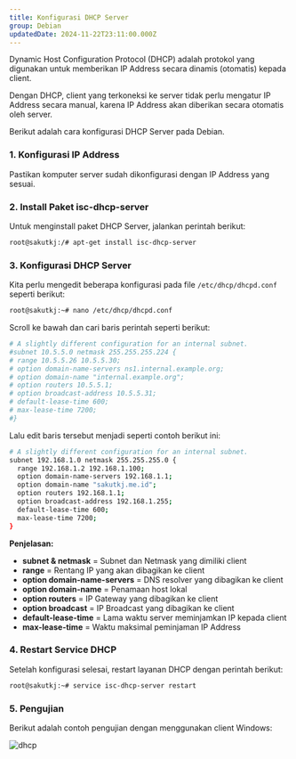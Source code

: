 ```yaml
---
title: Konfigurasi DHCP Server
group: Debian
updatedDate: 2024-11-22T23:11:00.000Z
---
```

Dynamic Host Configuration Protocol (DHCP) adalah protokol yang digunakan untuk memberikan IP Address secara dinamis (otomatis) kepada client.

Dengan DHCP, client yang terkoneksi ke server tidak perlu mengatur IP Address secara manual, karena IP Address akan diberikan secara otomatis oleh server.

Berikut adalah cara konfigurasi DHCP Server pada Debian.

### 1. Konfigurasi IP Address
Pastikan komputer server sudah dikonfigurasi dengan IP Address yang sesuai.

### 2. Install Paket isc-dhcp-server
Untuk menginstall paket DHCP Server, jalankan perintah berikut:

```bash
root@sakutkj:/# apt-get install isc-dhcp-server
```

### 3. Konfigurasi DHCP Server
Kita perlu mengedit beberapa konfigurasi pada file `/etc/dhcp/dhcpd.conf` seperti berikut:

```bash
root@sakutkj:~# nano /etc/dhcp/dhcpd.conf
```

Scroll ke bawah dan cari baris perintah seperti berikut:

```bash
# A slightly different configuration for an internal subnet.
#subnet 10.5.5.0 netmask 255.255.255.224 {
# range 10.5.5.26 10.5.5.30;
# option domain-name-servers ns1.internal.example.org;
# option domain-name "internal.example.org";
# option routers 10.5.5.1;
# option broadcast-address 10.5.5.31;
# default-lease-time 600;
# max-lease-time 7200;
#}
```

Lalu edit baris tersebut menjadi seperti contoh berikut ini:

```bash
# A slightly different configuration for an internal subnet.
subnet 192.168.1.0 netmask 255.255.255.0 {
  range 192.168.1.2 192.168.1.100;
  option domain-name-servers 192.168.1.1;
  option domain-name "sakutkj.me.id";
  option routers 192.168.1.1;
  option broadcast-address 192.168.1.255;
  default-lease-time 600;
  max-lease-time 7200;
}
```

**Penjelasan:**
- **subnet & netmask** = Subnet dan Netmask yang dimiliki client
- **range** = Rentang IP yang akan dibagikan ke client
- **option domain-name-servers** = DNS resolver yang dibagikan ke client
- **option domain-name** = Penamaan host lokal
- **option routers** = IP Gateway yang dibagikan ke client
- **option broadcast** = IP Broadcast yang dibagikan ke client
- **default-lease-time** = Lama waktu server meminjamkan IP kepada client
- **max-lease-time** = Waktu maksimal peminjaman IP Address

### 4. Restart Service DHCP
Setelah konfigurasi selesai, restart layanan DHCP dengan perintah berikut:

```bash
root@sakutkj:~# service isc-dhcp-server restart
```

### 5. Pengujian
Berikut adalah contoh pengujian dengan menggunakan client Windows:

![dhcp](https://box.andka.my.id/dhcp.png)
